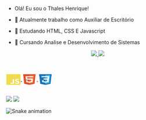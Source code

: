 - Olá! Eu sou o Thales Henrique!

- 🔭 Atualmente trabalho como Auxiliar de Escritório
- 🌱 Estudando HTML, CSS E Javascript
- 🌱 Cursando Analise e Desenvolvimento de Sistemas

<div align="center">
  <a href="https://github.com/thaleshp">
  <img height="180em" src="https://github-readme-stats.vercel.app/api?username=thaleshp&show_icons=true&theme=dark&include_all_commits=true&count_private=true"/>
  <img height="180em" src="https://github-readme-stats.vercel.app/api/top-langs/?username=thaleshp&layout=compact&langs_count=7&theme=dark"/>
</div>

##

<div style="display: inline_block"><br>
  <img align="center" alt="Thales-Js" height="30" width="40" src="https://raw.githubusercontent.com/devicons/devicon/master/icons/javascript/javascript-plain.svg">
  <img align="center" alt="Thales-HTML" height="30" width="40" src="https://raw.githubusercontent.com/devicons/devicon/master/icons/html5/html5-original.svg">
  <img align="center" alt="Thales-CSS" height="30" width="40" src="https://raw.githubusercontent.com/devicons/devicon/master/icons/css3/css3-original.svg">
</div>
  
  ##
  
<div> 
  <a href="https://www.instagram.com/thales.hp/" target="_blank"><img src="https://img.shields.io/badge/-Instagram-%23E4405F?style=for-the-badge&logo=instagram&logoColor=white" target="_blank"></a>
  <a href="https://www.linkedin.com/in/thales-henrique-8309a021b/" target="_blank"><img src="https://img.shields.io/badge/-LinkedIn-%230077B5?style=for-the-badge&logo=linkedin&logoColor=white" target="_blank"></a>
  
  ![Snake animation](https://github.com/thaleshp/thaleshp/blob/output/github-contribution-grid-snake.svg)
</div>

